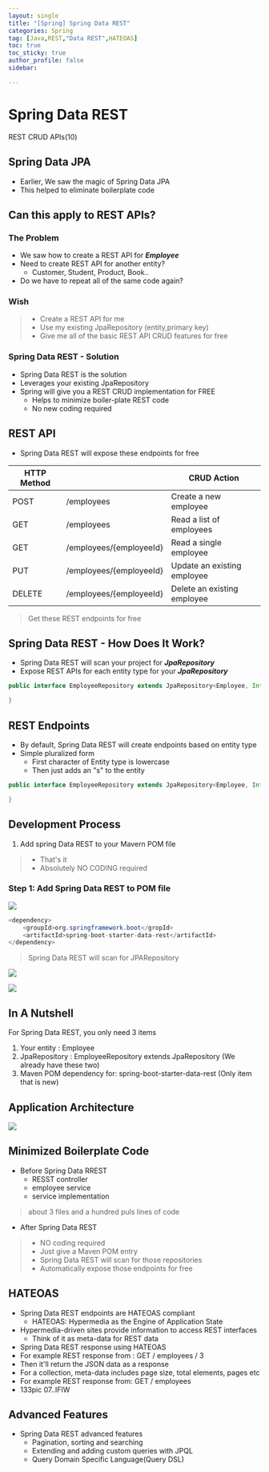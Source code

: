 ```yaml
---
layout: single
title: "[Spring] Spring Data REST"
categories: Spring
tag: [Java,REST,"Data REST",HATEOAS]
toc: true
toc_sticky: true
author_profile: false
sidebar:

---
```

# Spring Data REST
REST CRUD APIs(10)

## Spring Data JPA
- Earlier, We saw the magic of Spring Data JPA
- This helped to eliminate boilerplate code

## Can this apply to REST APIs?

### The Problem
- We saw how to create a REST API for ***Employee***
- Need to create REST API for another entity?
	- Customer, Student, Product, Book..
- Do we have to repeat all of the same code again?

### Wish
>- Create a REST API for me
>- Use my existing JpaRepository (entity,primary key)
>- Give me all of the basic REST API CRUD features for free

### Spring Data REST - Solution
- Spring Data REST is the solution
- Leverages your existing JpaRepository
- Spring will give you a REST CRUD implementation for FREE
	- Helps to minimize boiler-plate REST code
	- No new coding required

## REST API
- Spring Data REST will expose these endpoints for free

| HTTP Method |                         | CRUD Action                 |
| ----------- | ----------------------- | --------------------------- |
| POST        | /employees              | Create a new employee       |
| GET         | /employees              | Read a list of employees    |
| GET         | /employees/{employeeId} | Read a single employee      |
| PUT         | /employees/{employeeId} | Update an existing employee |
| DELETE      | /employees/{employeeId} | Delete an existing employee |


>Get these REST endpoints for free

## Spring Data REST - How Does It Work?
- Spring Data REST will scan your project for ***JpaRepository***
- Expose REST APIs for each entity type for your ***JpaRepository***


```java
public interface EmployeeRepository extends JpaRepository<Employee, Integer> {

}
```

## REST Endpoints
- By default, Spring Data REST will create endpoints based on entity type
- Simple pluralized form
	- First character of Entity type is lowercase
	- Then just adds an "s" to the entity

```java
public interface EmployeeRepository extends JpaRepository<Employee, Integer>{

}
```

## Development Process
1. Add spring Data REST to your Mavern POM file
>- That's it
>- Absolutely NO CODING required

### Step 1: Add Spring Data REST to POM file
![](https://i.imgur.com/oUMFSl4.png)

```java
<dependency>
	<groupId>org.springframework.boot</gropId>
	<artifactId>spring-boot-starter-data-rest</artifactId>
</dependency>
```
>Spring Data REST will scan for JPARepository

![](https://i.imgur.com/naaHTHk.png)

![](https://i.imgur.com/s5MDtlx.png)


## In A Nutshell

For Spring Data REST, you only need 3 items
1. Your entity : Employee
2. JpaRepository : EmployeeRepository extends JpaRepository (We already have these two)
3. Maven POM dependency for: spring-boot-starter-data-rest (Only item that is new)

## Application Architecture

![](https://i.imgur.com/eJg7IR3.png)

## Minimized Boilerplate Code

- Before Spring Data RREST
	- RESST controller
	- employee service
	- service implementation
> about 3 files and a hundred puls lines of code

- After Spring Data REST
>- NO coding required 
>- Just give a Maven POM entry
>- Spring Data REST will scan for those repositories
>- Automatically expose those endpoints for free

## HATEOAS
- Spring Data REST endpoints are HATEOAS compliant
	- HATEOAS: Hypermedia as the Engine of Application State
- Hypermedia-driven sites provide information to access REST interfaces
	- Think of it as meta-data for REST data
- Spring Data REST response using HATEOAS
- For example REST response from : GET / employees / 3
- Then it'll return the JSON data as a response
- For a collection, meta-data includes page size, total elements, pages etc
- For example REST response from: GET / employees
- 133pic 07..IFIW

## Advanced Features
- Spring Data REST advanced features
	- Pagination, sorting and searching
	- Extending and adding custom queries with JPQL
	- Query Domain Specific Language(Query DSL)

